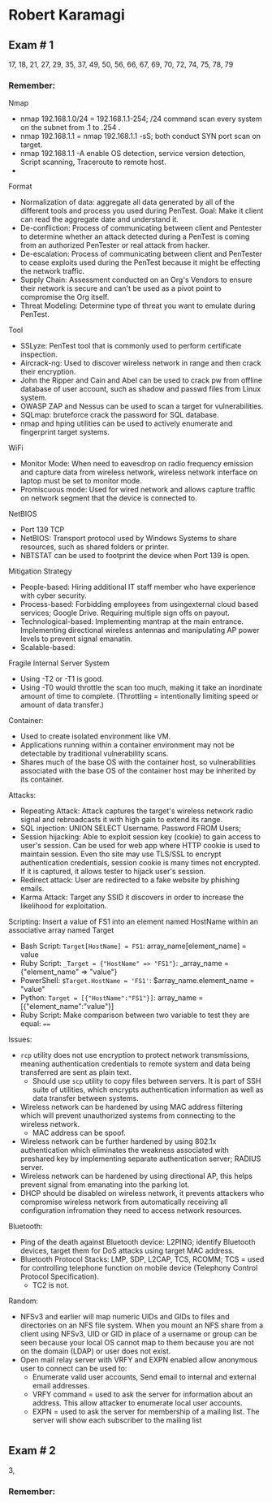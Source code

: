 # Robert Karamagi 

## Exam # 1

17, 18, 21, 27, 29, 35, 37, 49, 50, 56, 66, 67, 69, 70, 72, 74, 75, 78, 79

### Remember:

Nmap
- nmap 192.168.1.0/24 = 192.168.1.1-254; /24 command scan every system on the subnet from .1 to .254 .
- nmap 192.168.1.1 = nmap 192.168.1.1 -sS; both conduct SYN port scan on target.
- nmap 192.168.1.1 -A enable OS detection, service version detection, Script scanning, Traceroute to remote host.
- 

Format
- Normalization of data: aggregate all data generated by all of the different tools and process you used during PenTest. Goal: Make it client can read the aggregate date and understand it.
- De-confliction: Process of communicating between client and Pentester to determine whether an attack detected during a PenTest is coming from an authorized PenTester or real attack from hacker.
- De-escalation: Process of communicating between client and PenTester to cease exploits used during the PenTest because it might be effecting the network traffic.
- Supply Chain: Assessment conducted on an Org's Vendors to ensure their network is secure and can't be used as a pivot point to compromise the Org itself.
- Threat Modeling: Determine type of threat you want to emulate during PenTest.


Tool
- SSLyze: PenTest tool that is commonly used to perform certificate inspection.
- Aircrack-ng: Used to discover wireless network in range and then crack their encryption.
- John the Ripper and Cain and Abel can be used to crack pw from offline database of user account, such as shadow and passwd files from Linux system.
- OWASP ZAP and Nessus can be used to scan a target for vulnerabilities.
- SQLmap: bruteforce crack the password for SQL database.
- nmap and hping utilities can be used to actively enumerate and fingerprint target systems.

WiFi
- Monitor Mode: When need to eavesdrop on radio frequency emission and capture data from wireless network, wireless network interface on laptop must be set to monitor mode.
- Promiscuous mode: Used for wired network and allows capture traffic on network segment that the device is connected to.

NetBIOS
- Port 139 TCP
- NetBIOS: Transport protocol used by Windows Systems to share resources, such as shared folders or printer.
- NBTSTAT can be used to footprint the device when Port 139 is open.

Mitigation Strategy
- People-based: Hiring additional IT staff member who have experience with cyber security.
- Process-based: Forbidding employees from usingexternal cloud based services; Google Drive. Requiring multiple sign offs on payout.
- Technological-based: Implementing mantrap at the main entrance. Implementing directional wireless antennas and manipulating AP power levels to prevent signal emanatin.
- Scalable-based:

Fragile Internal Server System
- Using -T2 or -T1 is good.
- Using -T0 would throttle the scan too much, making it take an inordinate amount of time to complete. (Throttling = intentionally limiting speed or amount of data transfer.)

Container:
- Used to create isolated environment like VM.
- Applications running within a container environment may not be detectable by traditional vulnerability scans.
- Shares much of the base OS with the container host, so vulnerabilities associated with the base OS of the container host may be inherited by its container.

Attacks: 
- Repeating Attack: Attack captures the target's wireless network radio signal and rebroadcasts it with high gain to extend its range.
- SQL injection: UNION SELECT Username. Password FROM Users;
- Session hijacking: Able to exploit session key (cookie) to gain access to user's session. Can be used for web app where HTTP cookie is used to maintain session. Even tho site may use TLS/SSL to encrypt authentication credentials, session cookie is many times not encrypted. If it is captured, it allows tester to hijack user's session.
- Redirect attack: User are redirected to a fake website by phishing emails.
- Karma Attack: Target any SSID it discovers in order to increase the likelihood for exploitation.


Scripting: Insert a value of FS1 into an element named HostName within an associative array named Target
-  Bash Script: `Target[HostName] = FS1`: array_name[element_name] = value
-  Ruby Script: `_Target = {"HostName" => "FS1"}`: _array_name = {"element_name" => "value"}
-  PowerShell: `$Target.HostName = 'FS1'`: $array_name.element_name = "value"
-  Python: `Target = [{"HostName":"FS1"}]`: array_name = [{"element_name":"value"}]
-  Ruby Script: Make comparison between two variable to test they are equal: `==`

Issues:
- `rcp` utility does not use encryption to protect network transmissions, meaning authentication credentials to remote system and data being transferred are sent as plain text.
  - Should use `scp` utility to copy files between servers. It is part of SSH suite of utilities, which encrypts authentication information as well as data transfer between systems.
- Wireless network can be hardened by using MAC address filtering which will prevent unauthorized systems from connecting to the wireless network.
  - MAC address can be spoof.
- Wireless network can be further hardened by using 802.1x authentication which eliminates the weakness associated with preshared key by implementing separate authentication server; RADIUS server.
- Wireless network can be hardened by using directional AP, this helps prevent signal from emanating into the parking lot.
- DHCP should be disabled on wireless network, it prevents attackers who compromise wireless network from automatically receiving all configuration infromation they need to access network resources.


Bluetooth:
- Ping of the death against Bluetooth device: L2PING; identify Bluetooth devices, target them for DoS attacks using target MAC address.
- Bluetooth Protocol Stacks: LMP, SDP, L2CAP, TCS, RCOMM; TCS = used for controlling telephone function on mobile device (Telephony Control Protocol Specification).
  - TC2 is not.

Random:
- NFSv3 and earlier will map numeric UIDs and GIDs to files and directories on an NFS file system. When you mount an NFS share from a client using NFSv3, UID or GID in place of a username or group can be seen because your local OS cannot map to them because you are not on the domain (LDAP) or user does not exist.
- Open mail relay server with VRFY and EXPN enabled allow anonymous user to connect can be used to:
  - Enumerate valid user accounts, Send email to internal and external email addresses.
  - VRFY command = used to ask the server for information about an address. This allow attacker to enumerate local user accounts.
  - EXPN = used to ask the server for membership of a mailing list. The server will show each subscriber to the mailing list


#

## Exam # 2

3, 

### Remember:
